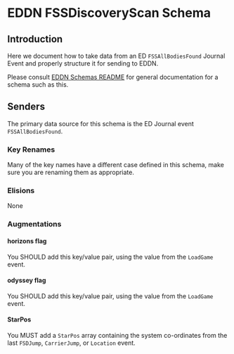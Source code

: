 # EDDN FSSDiscoveryScan Schema

## Introduction
Here we document how to take data from an ED `FSSAllBodiesFound` Journal 
Event and properly structure it for sending to EDDN.

Please consult [EDDN Schemas README](./README-EDDN-schemas.md) for general
documentation for a schema such as this.

## Senders
The primary data source for this schema is the ED Journal event 
`FSSAllBodiesFound`.

### Key Renames
Many of the key names have a different case defined in this schema, make 
sure you are renaming them as appropriate.

### Elisions
None

### Augmentations
#### horizons flag
You SHOULD add this key/value pair, using the value from the `LoadGame` event.

#### odyssey flag
You SHOULD add this key/value pair, using the value from the `LoadGame` event.

#### StarPos
You MUST add a `StarPos` array containing the system co-ordinates from the 
last `FSDJump`, `CarrierJump`, or `Location` event.
